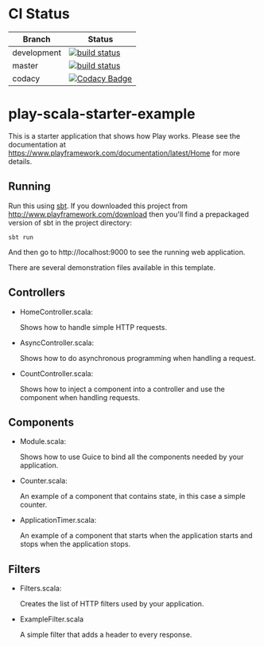 # CI Status 

| Branch      |  Status  |
| ----------  | -------- |
| development | [![build status](https://travis-ci.org/artur-ott/risk-technologie.svg?branch=dev)](https://github.com/artur-ott/risk-technologie/tree/dev) |
| master      | [![build status](https://travis-ci.org/artur-ott/risk-technologie.svg?branch=master)](https://github.com/artur-ott/risk-technologie/tree/master) |
| codacy |[![Codacy Badge](https://api.codacy.com/project/badge/Grade/214b170b8d5447e8bfeab61a3fc1203e)](https://www.codacy.com/app/artur-ott/risk-technologie?utm_source=github.com&amp;utm_medium=referral&amp;utm_content=artur-ott/risk-technologie&amp;utm_campaign=Badge_Grade) |


# play-scala-starter-example

This is a starter application that shows how Play works.  Please see the documentation at https://www.playframework.com/documentation/latest/Home for more details.

## Running

Run this using [sbt](http://www.scala-sbt.org/).  If you downloaded this project from http://www.playframework.com/download then you'll find a prepackaged version of sbt in the project directory:

```
sbt run
```

And then go to http://localhost:9000 to see the running web application.

There are several demonstration files available in this template.

## Controllers

- HomeController.scala:

  Shows how to handle simple HTTP requests.

- AsyncController.scala:

  Shows how to do asynchronous programming when handling a request.

- CountController.scala:

  Shows how to inject a component into a controller and use the component when
  handling requests.

## Components

- Module.scala:

  Shows how to use Guice to bind all the components needed by your application.

- Counter.scala:

  An example of a component that contains state, in this case a simple counter.

- ApplicationTimer.scala:

  An example of a component that starts when the application starts and stops
  when the application stops.

## Filters

- Filters.scala:

  Creates the list of HTTP filters used by your application.

- ExampleFilter.scala

  A simple filter that adds a header to every response.
